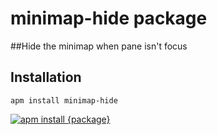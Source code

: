 # minimap-hide package

##Hide the minimap when pane isn't focus

## Installation
``` apm install minimap-hide ```

[![apm install {package}](http://tcyrus.me/apm/minimap-hide.svg?theme=solarized-dark)](https://atom.io/packages/minimap-hide)
